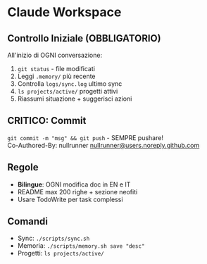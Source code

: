 # Claude Workspace

## Controllo Iniziale (OBBLIGATORIO)
All'inizio di OGNI conversazione:
1. `git status` - file modificati
2. Leggi `.memory/` più recente 
3. Controlla `logs/sync.log` ultimo sync
4. `ls projects/active/` progetti attivi
5. Riassumi situazione + suggerisci azioni

## CRITICO: Commit
`git commit -m "msg" && git push` - SEMPRE pushare!  
Co-Authored-By: nullrunner <nullrunner@users.noreply.github.com>

## Regole
- **Bilingue**: OGNI modifica doc in EN e IT 
- README max 200 righe + sezione neofiti
- Usare TodoWrite per task complessi

## Comandi
- Sync: `./scripts/sync.sh`
- Memoria: `./scripts/memory.sh save "desc"`
- Progetti: `ls projects/active/`
